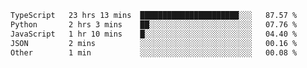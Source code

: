 <!--START_SECTION:waka-->

```txt
TypeScript   23 hrs 13 mins  ██████████████████████░░░   87.57 %
Python       2 hrs 3 mins    ██░░░░░░░░░░░░░░░░░░░░░░░   07.76 %
JavaScript   1 hr 10 mins    █░░░░░░░░░░░░░░░░░░░░░░░░   04.40 %
JSON         2 mins          ░░░░░░░░░░░░░░░░░░░░░░░░░   00.16 %
Other        1 min           ░░░░░░░░░░░░░░░░░░░░░░░░░   00.08 %
```

<!--END_SECTION:waka-->
